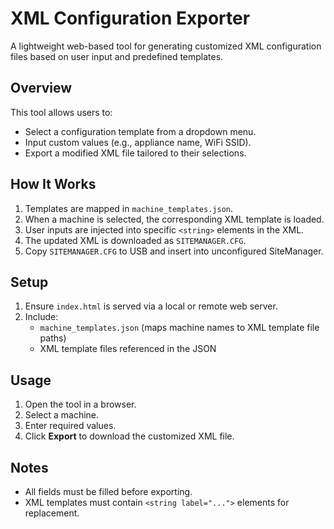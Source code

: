 # XML Configuration Exporter

A lightweight web-based tool for generating customized XML configuration files based on user input and predefined templates.

## Overview

This tool allows users to:
- Select a configuration template from a dropdown menu.
- Input custom values (e.g., appliance name, WiFi SSID).
- Export a modified XML file tailored to their selections.

## How It Works

1. Templates are mapped in `machine_templates.json`.
2. When a machine is selected, the corresponding XML template is loaded.
3. User inputs are injected into specific `<string>` elements in the XML.
4. The updated XML is downloaded as `SITEMANAGER.CFG`.
5. Copy `SITEMANAGER.CFG` to USB and insert into unconfigured SiteManager.

## Setup

1. Ensure `index.html` is served via a local or remote web server.
2. Include:
   - `machine_templates.json` (maps machine names to XML template file paths)
   - XML template files referenced in the JSON

## Usage

1. Open the tool in a browser.
2. Select a machine.
3. Enter required values.
4. Click **Export** to download the customized XML file.

## Notes

- All fields must be filled before exporting.
- XML templates must contain `<string label="...">` elements for replacement.

